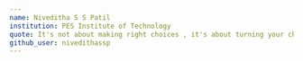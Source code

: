 ```yaml
---
name: Niveditha S S Patil
institution: PES Institute of Technology
quote: It's not about making right choices , it's about turning your choices right.
github_user: nivedithassp
---
```

